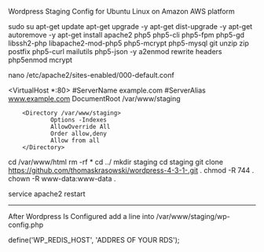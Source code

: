 Wordpress Staging
Config for Ubuntu Linux on Amazon AWS platform

sudo su
apt-get update
apt-get upgrade -y
apt-get dist-upgrade -y
apt-get autoremove -y
apt-get install apache2 php5 php5-cli php5-fpm php5-gd libssh2-php libapache2-mod-php5 php5-mcrypt php5-mysql git unzip zip postfix php5-curl mailutils php5-json -y
a2enmod rewrite headers
php5enmod mcrypt

nano /etc/apache2/sites-enabled/000-default.conf

<VirtualHost *:80>
        #ServerName example.com
        #ServerAlias www.example.com
        DocumentRoot /var/www/staging

        <Directory /var/www/staging>
                Options -Indexes
                AllowOverride All
                Order allow,deny
                Allow from all
        </Directory>
</VirtualHost>

cd /var/www/html
rm -rf *
cd ../
mkdir staging
cd staging
git clone https://github.com/thomaskrasowski/wordpress-4-3-1-.git .
chmod -R 744 .
chown -R www-data:www-data .

service apache2 restart

------------------------------------------------
After Wordpress Is Configured add a line into /var/www/staging/wp-config.php

define('WP_REDIS_HOST', 'ADDRES OF YOUR RDS');
